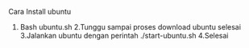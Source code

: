 Cara Install ubuntu 
1. Bash ubuntu.sh
2.Tunggu sampai proses download ubuntu selesai
3.Jalankan ubuntu dengan perintah ./start-ubuntu.sh
4.Selesai
